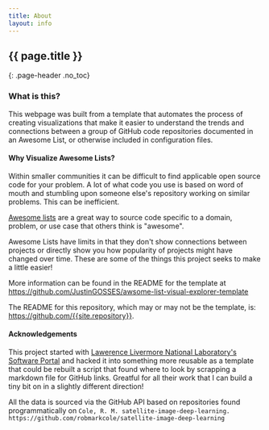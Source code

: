 ```yaml
---
title: About 
layout: info
---
```


## {{ page.title }}
{: .page-header .no_toc}

<!-- * Table of Contents
{:toc} -->

### What is this?
This webpage was built from a template that automates the process of creating visualizations that make it easier to understand the trends and connections between a group of GitHub code repositories documented in an Awesome List, or otherwise included in configuration files.

#### Why Visualize Awesome Lists?

Within smaller communities it can be difficult to find applicable open source code for your problem. A lot of what code you use is based on word of mouth and stumbling upon someone else's repository working on similar problems. This can be inefficient. 

<a href="https://github.com/sindresorhus/awesome">Awesome lists</a> are a great way to source code specific to a domain, problem, or use case that others think is "awesome". 

Awesome Lists have limits in that they don't show connections between projects or directly show you how popularity of projects might have changed over time. These are some of the things this project seeks to make a little easier!

More information can be found in the README for the template at <a href="https://github.com/JustinGOSSES/awsome-list-visual-explorer-template">https://github.com/JustinGOSSES/awsome-list-visual-explorer-template</a>

The README for this repository, which may or may not be the template, is: <a href="https://github.com/{{site.repository}}">https://github.com/{{site.repository}}</a>.

#### Acknowledgements
This project started with <a href="https://software.llnl.gov/">Lawerence Livermore National Laboratory's Software Portal</a> and hacked it into something more reusable as a template that could be rebuilt a script that found where to look by scrapping a markdown file for GitHub links. Greatful for all their work that I can build a tiny bit on in a slightly different direction!

All the data is sourced via the GitHub API based on repositories found programmatically on `Cole, R. M. satellite-image-deep-learning. https://github.com/robmarkcole/satellite-image-deep-learning`
